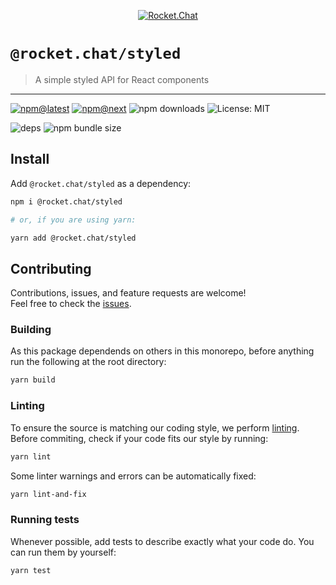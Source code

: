 <!--header-->

<p align="center">
  <a href="https://rocket.chat" title="Rocket.Chat">
    <img src="https://github.com/RocketChat/Rocket.Chat.Artwork/raw/master/Logos/2020/png/logo-horizontal-red.png" alt="Rocket.Chat" />
  </a>
</p>

# `@rocket.chat/styled`

> A simple styled API for React components

---

[![npm@latest](https://img.shields.io/npm/v/@rocket.chat/styled/latest?style=flat-square)](https://www.npmjs.com/package/@rocket.chat/styled/v/latest) [![npm@next](https://img.shields.io/npm/v/@rocket.chat/styled/next?style=flat-square)](https://www.npmjs.com/package/@rocket.chat/styled/v/next) ![npm downloads](https://img.shields.io/npm/dw/@rocket.chat/styled?style=flat-square) ![License: MIT](https://img.shields.io/npm/l/@rocket.chat/styled?style=flat-square)

![deps](https://img.shields.io/librariesio/release/npm/@rocket.chat/styled?style=flat-square) ![npm bundle size](https://img.shields.io/bundlephobia/min/@rocket.chat/styled?style=flat-square)

<!--/header-->

## Install

<!--install-->

Add `@rocket.chat/styled` as a dependency:

```sh
npm i @rocket.chat/styled

# or, if you are using yarn:

yarn add @rocket.chat/styled
```

<!--/install-->

## Contributing

<!--contributing(msg)-->

Contributions, issues, and feature requests are welcome!<br />
Feel free to check the [issues](https://github.com/RocketChat/fuselage/issues).

<!--/contributing(msg)-->

### Building

As this package dependends on others in this monorepo, before anything run the following at the root directory:

<!--yarn(build)-->

```sh
yarn build
```

<!--/yarn(build)-->

### Linting

To ensure the source is matching our coding style, we perform [linting](<https://en.wikipedia.org/wiki/Lint_(software)>).
Before commiting, check if your code fits our style by running:

<!--yarn(lint)-->

```sh
yarn lint
```

<!--/yarn(lint)-->

Some linter warnings and errors can be automatically fixed:

<!--yarn(lint-and-fix)-->

```sh
yarn lint-and-fix
```

<!--/yarn(lint-and-fix)-->

### Running tests

Whenever possible, add tests to describe exactly what your code do. You can run them by yourself:

<!--yarn(test)-->

```sh
yarn test
```

<!--/yarn(test)-->
